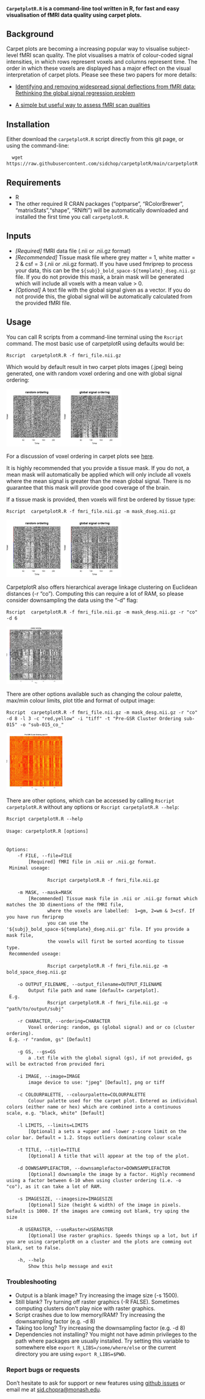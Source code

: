 
<img src="man/carpetplotR.gif" align="center" alt="" width="500" />  

#### `CarpetplotR.R` is a command-line tool written in R, for fast and easy visualisation of fMRI data quality using carpet plots.

## Background 

Carpet plots are becoming a increasing popular way to visualise
subject-level fMRI scan quality. The plot visualises a matrix of
colour-coded signal intensities, in which rows represent voxels and
columns represent time. The order in which these voxels are displayed
has a major effect on the visual interpretation of carpet plots. Please
see these two papers for more details:  

-   [Identifying and removing widespread signal deflections from fMRI
    data: Rethinking the global signal regression
    problem](https://www.sciencedirect.com/science/article/pii/S1053811920301014?via%3Dihub)

-   [A simple but useful way to assess fMRI scan
    qualities](https://www.sciencedirect.com/science/article/abs/pii/S1053811916303871)

## Installation 

Either download the `carpetplotR.R` script directly from this git page,
or using the command-line:

      wget  https://raw.githubusercontent.com/sidchop/carpetplotR/main/carpetplotR.R

## Requirements  

-   R
-   The other required R CRAN packages (“optparse”, “RColorBrewer”,
    “matrixStats”,“shape”, “RNifti”) will be automatically downloaded
    and installed the first time you call `carpetplotR.R`.

## Inputs 

-   *\[Required\]* fMRI data file (.nii or .nii.gz format)
-   *\[Recommended\]* Tissue mask file where grey matter = 1, white
    matter = 2 & csf = 3 (.nii or .nii.gz format). If you have used
    fmriprep to process your data, this can be the
    `${subj}_bold_space-${template}_dseg.nii.gz` file. If you do not
    provide this mask, a brain mask will be generated which will include
    all voxels with a mean value &gt; 0.
-   *\[Optional\]* A text file with the global signal given as a vector.
    If you do not provide this, the global signal will be automatically
    calculated from the provided fMRI file.

## Usage 

You can call R scripts from a command-line terminal using the `Rscript`
command. The most basic use of carpetplotR using defaults would be:  

    Rscript  carpetplotR.R -f fmri_file.nii.gz

Which would by default result in two carpet plots images (.jpeg) being
generated, one with random voxel ordering and one with global signal
ordering:  

<img src="man/sub-015c_random_ordering.jpeg" width="30%" /><img src="man/sub-015c_gs_ordering.jpeg" width="30%" />

For a discussion of voxel ordering in carpet plots see
[here](https://bmhlab.github.io/DiCER_results/).  

It is highly recommended that you provide a tissue mask. If you do not,
a mean mask will automatically be applied which will only include all
voxels where the mean signal is greater than the mean global signal.
There is no guarantee that this mask will provide good coverage of the
brain.  

If a tissue mask is provided, then voxels will first be ordered by
tissue type:  

    Rscript  carpetplotR.R -f fmri_file.nii.gz -m mask_dseg.nii.gz

<img src="man/sub-015c_ts_random_ordering.jpeg" width="30%" /><img src="man/sub-015c_ts_gs_ordering.jpeg" width="30%" />

CarpetplotR also offers hierarchical average linkage clustering on
Euclidean distances (-r “co”). Computing this can require a lot of RAM,
so please consider downsampling the data using the “-d” flag:  

    Rscript  carpetplotR.R -f fmri_file.nii.gz -m mask_desg.nii.gz -r "co" -d 6

<img src="man/carpetplot_c_ordering.jpeg" width="30%" />

There are other options available such as changing the colour palette,
max/min colour limits, plot title and format of output image:  

    Rscript  carpetplotR.R -f fmri_file.nii.gz -m mask_desg.nii.gz -r "co" -d 8 -l 3 -c "red,yellow" -i "tiff" -t "Pre-GSR Cluster Ordering sub-015" -o "sub-015_co_"

<img src="man/new_col_clust.jpeg" width="30%" />

There are other options, which can be accessed by calling
`Rscript carpetplotR.R` without any options or
`Rscript carpetplotR.R --help`:

    Rscript carpetplotR.R --help

    Usage: carpetplotR.R [options]


    Options:
        -f FILE, --file=FILE
            [Required] fMRI file in .nii or .nii.gz format.
     Minimal useage:

                   Rscript carpetplotR.R -f fmri_file.nii.gz

        -m MASK, --mask=MASK
            [Recommended] Tissue mask file in .nii or .nii.gz format which matches the 3D dimentions of the fMRI file,
                   where the voxels are labelled:  1=gm, 2=wm & 3=csf. If you have run fmriprep
                   you can use the '${subj}_bold_space-${template}_dseg.nii.gz' file. If you provide a mask file,
                   the voxels will first be sorted acording to tissue type.
     Recommended useage:
      
                   Rscript carpetplotR.R -f fmri_file.nii.gz -m bold_space_dseg.nii.gz

        -o OUTPUT_FILENAME, --output_filename=OUTPUT_FILENAME
            Output file path and name [default= carpetplot].
     E.g. 
                   Rscript carpetplotR.R -f fmri_file.nii.gz -o "path/to/output/subj"

        -r CHARACTER, --ordering=CHARACTER
            Voxel ordering: random, gs (global signal) and or co (cluster ordering).
     E.g. -r "random, gs" [Default]

        -g GS, --gs=GS
            a .txt file with the global signal (gs), if not provided, gs will be extracted from provided fmri

        -i IMAGE, --image=IMAGE
            image device to use: "jpeg" [Default], png or tiff

        -c COLOURPALETTE, --colourpalette=COLOURPALETTE
            Colour palette used for the carpet plot. Entered as individual colors (either name or hex) which are combined into a continuous scale, e.g. "black, white" [Default]

        -l LIMITS, --limits=LIMITS
            [Optional] a sets a +upper and -lower z-score limit on the color bar. Default = 1.2. Stops outliers dominating colour scale

        -t TITLE, --title=TITLE
            [Optional] A title that will appear at the top of the plot. 

        -d DOWNSAMPLEFACTOR, --downsamplefactor=DOWNSAMPLEFACTOR
            [Optional] downsample the image by a factor. Highly recommend using a factor between 6-10 when using cluster ordering (i.e. -o "co"), as it can take a lot of RAM.

        -s IMAGESIZE, --imagesize=IMAGESIZE
            [Optional] Size (height & width) of the image in pixels. Default is 1000. If the images are comming out blank, try uping the size

        -R USERASTER, --useRaster=USERASTER
            [Optional] Use raster graphics. Speeds things up a lot, but if you are using carpetplotR on a cluster and the plots are comming out blank, set to False.

        -h, --help
            Show this help message and exit

### Troubleshooting 

-   Output is a blank image? Try increasing the image size (-s 1500).
-   Still blank? Try turning off raster graphics (-R FALSE). Sometimes
    computing clusters don’t play nice with raster graphics.
-   Script crashes due to low memory/RAM? Try increasing the
    downsampling factor (e.g. -d 8)
-   Taking too long? Try increasing the downsampling factor (e.g. -d 8)
-   Dependencies not installing? You might not have admin privileges to
    the path where packages are usually installed. Try setting this
    variable to somewhere else `export R_LIBS=/some/where/else` or the
    current directory you are using `export R_LIBS=$PWD`.

### Report bugs or requests

Don’t hesitate to ask for support or new features using [github
issues](https://github.com/sidchop/carpetplotR) or email me at
<a href="mailto:sid.chopra@monash.edu" class="email">sid.chopra@monash.edu</a>.
